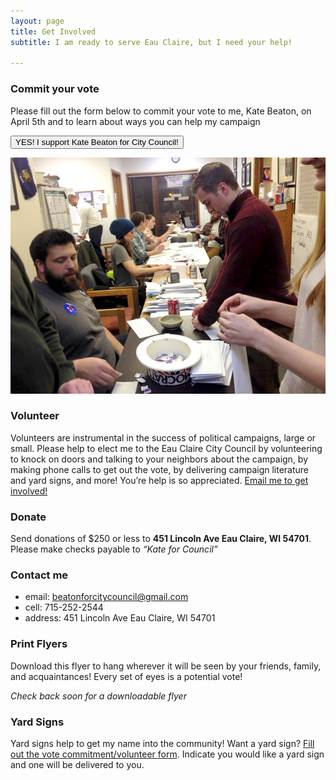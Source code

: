 ```yaml
---
layout: page
title: Get Involved
subtitle: I am ready to serve Eau Claire, but I need your help! 

---
```


### Commit your vote

Please fill out the form below to commit your vote to me, Kate Beaton, on April 5th and to learn about ways you can help my campaign

<button onclick="window.location.href='https://docs.google.com/forms/d/1izenxxKIgUqIDTeYbW7cJrcmGe8Rj0jzsZMflbMlId4/viewform?embedded=true'" class="btn btn-primary btn-lg">YES! I support Kate Beaton for City Council!</button>


<p class="text-center"><img src="/img/volunteer.jpg"></p>

### Volunteer

Volunteers are instrumental in the success of political campaigns, large or small. Please help to elect me to the Eau Claire City Council by volunteering to knock on doors and talking to your neighbors about the campaign, by making phone calls to get out the vote, by delivering campaign literature and yard signs, and more! You’re help is so appreciated. <a href="mailto:beatonforcitycouncil@gmail.com">Email me to get involved!</a>


### Donate

Send donations of $250 or less to <b>451 Lincoln Ave Eau Claire, WI 54701</b>. Please make checks payable to <i>“Kate for Council”</i>

### Contact me

- <span class="text-muted">email:</span> <a href="mailto:beatonforcitycouncil@gmail.com">beatonforcitycouncil@gmail.com</a>
- <span class="text-muted">cell:</span> 715-252-2544
- <span class="text-muted">address:</span> 451 Lincoln Ave Eau Claire, WI 54701


### Print Flyers

Download this flyer to hang wherever it will be seen by your friends, family, and acquaintances! Every set of eyes is a potential vote!

<i>Check back soon for a downloadable flyer</i>


### Yard Signs

Yard signs help to get my name into the community! Want a yard sign? <a href="https://docs.google.com/forms/d/1izenxxKIgUqIDTeYbW7cJrcmGe8Rj0jzsZMflbMlId4/viewform?embedded=true">Fill out the vote commitment/volunteer form</a>. Indicate you would like a yard sign and one will be delivered to you.


